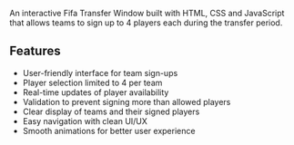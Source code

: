 An interactive Fifa Transfer Window built with HTML, CSS and JavaScript that allows teams to sign up to 4 players each during the transfer period.

## Features

- User-friendly interface for team sign-ups  
- Player selection limited to 4 per team   
- Real-time updates of player availability  
- Validation to prevent signing more than allowed players  
- Clear display of teams and their signed players  
- Easy navigation with clean UI/UX  
- Smooth animations for better user experience  
